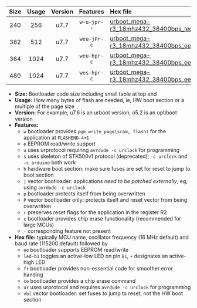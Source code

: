 |Size|Usage|Version|Features|Hex file|
|:-:|:-:|:-:|:-:|:--|
|240|256|u7.7|`w-u-jpr--`|[urboot_mega-r3_18mhz432_38400bps_led+b7_ur_vbl.hex](https://raw.githubusercontent.com/stefanrueger/urboot.hex/main/boards/mega-r3/fcpu_18mhz432/38400_bps/urboot_mega-r3_18mhz432_38400bps_led+b7_ur_vbl.hex)|
|382|512|u7.7|`weu-jPr-c`|[urboot_mega-r3_18mhz432_38400bps_ee_led+b7_fr_ce_ur_vbl.hex](https://raw.githubusercontent.com/stefanrueger/urboot.hex/main/boards/mega-r3/fcpu_18mhz432/38400_bps/urboot_mega-r3_18mhz432_38400bps_ee_led+b7_fr_ce_ur_vbl.hex)|
|364|1024|u7.7|`weu-hpr-c`|[urboot_mega-r3_18mhz432_38400bps_ee_led+b7_fr_ce_ur.hex](https://raw.githubusercontent.com/stefanrueger/urboot.hex/main/boards/mega-r3/fcpu_18mhz432/38400_bps/urboot_mega-r3_18mhz432_38400bps_ee_led+b7_fr_ce_ur.hex)|
|480|1024|u7.7|`wes-hpr-c`|[urboot_mega-r3_18mhz432_38400bps_ee_led+b7_fr_ce.hex](https://raw.githubusercontent.com/stefanrueger/urboot.hex/main/boards/mega-r3/fcpu_18mhz432/38400_bps/urboot_mega-r3_18mhz432_38400bps_ee_led+b7_fr_ce.hex)|

- **Size:** Bootloader code size including small table at top end
- **Usage:** How many bytes of flash are needed, ie, HW boot section or a multiple of the page size
- **Version:** For example, u7.6 is an urboot version, o5.2 is an optiboot version
- **Features:**
  + `w` bootloader provides `pgm_write_page(sram, flash)` for the application at `FLASHEND-4+1`
  + `e` EEPROM read/write support
  + `u` uses urprotocol requiring `avrdude -c urclock` for programming
  + `s` uses skeleton of STK500v1 protocol (deprecated); `-c urclock` and `-c arduino` both work
  + `h` hardware boot section: make sure fuses are set for reset to jump to boot section
  + `j` vector bootloader: applications *need to be patched externally*, eg, using `avrdude -c urclock`
  + `p` bootloader protects itself from being overwritten
  + `P` vector bootloader only: protects itself and reset vector from being overwritten
  + `r` preserves reset flags for the application in the register R2
  + `c` bootloader provides chip erase functionality (recommended for large MCUs)
  + `-` corresponding feature not present
- **Hex file:** typically MCU name, oscillator frequency (16 MHz default) and baud rate (115200 default) followed by
  + `ee` bootloader supports EEPROM read/write
  + `led-b1` toggles an active-low LED on pin `B1`, `+` designates an active-high LED
  + `fr` bootloader provides non-essential code for smoother error handing
  + `ce` bootloader provides a chip erase command
  + `ur` uses urprotocol and requires `avrdude -c urclock` for programming
  + `vbl` vector bootloader: set fuses to jump to reset, not the HW boot section
